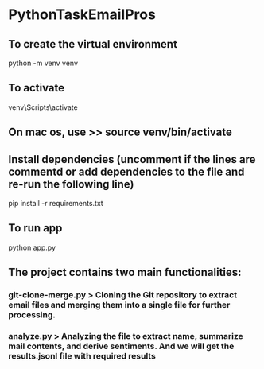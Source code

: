 # PythonTaskEmailPros

## To create the virtual environment
python -m venv venv
## To activate
venv\Scripts\activate
## On mac os, use >> source venv/bin/activate

## Install dependencies (uncomment if the lines are commentd or add dependencies to the file and re-run the following line)
pip install -r requirements.txt

## To run app 
python app.py

## The project contains two main functionalities:
### git-clone-merge.py > Cloning the Git repository to extract email files and merging them into a single file for further processing.
### analyze.py > Analyzing the file to extract name, summarize mail contents, and derive sentiments. And we will get the results.jsonl file with required results 
